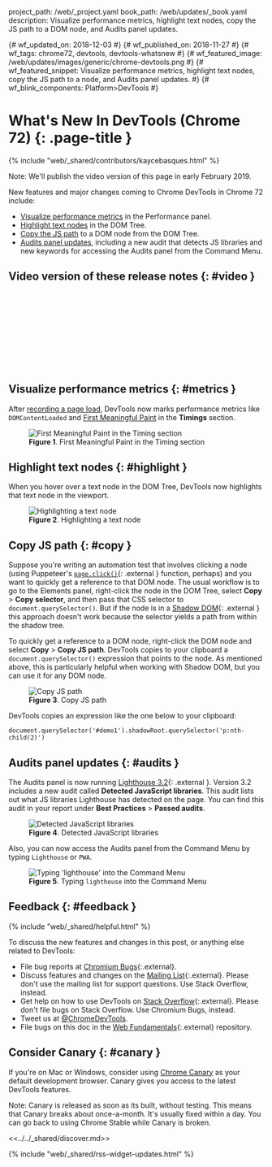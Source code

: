 project_path: /web/_project.yaml
book_path: /web/updates/_book.yaml
description: Visualize performance metrics, highlight text nodes, copy the JS path to a DOM node, and Audits panel updates.

{# wf_updated_on: 2018-12-03 #}
{# wf_published_on: 2018-11-27 #}
{# wf_tags: chrome72, devtools, devtools-whatsnew #}
{# wf_featured_image: /web/updates/images/generic/chrome-devtools.png #}
{# wf_featured_snippet: Visualize performance metrics, highlight text nodes, copy the JS path to a node, and Audits panel updates. #}
{# wf_blink_components: Platform>DevTools #}

# What's New In DevTools (Chrome 72) {: .page-title }

{% include "web/_shared/contributors/kaycebasques.html" %}

Note: We'll publish the video version of this page in early February 2019.

New features and major changes coming to Chrome DevTools in Chrome 72 include:

* [Visualize performance metrics](#metrics) in the Performance panel.
* [Highlight text nodes](#highlight) in the DOM Tree.
* [Copy the JS path](#copy) to a DOM node from the DOM Tree.
* [Audits panel updates](#audits), including a new audit that detects JS libraries and new
  keywords for accessing the Audits panel from the Command Menu.
  
## Video version of these release notes {: #video }

<div class="video-wrapper-full-width">
  <iframe class="devsite-embedded-youtube-video" data-video-id="XVJxlEdB230"
          data-autohide="1" data-showinfo="0" frameborder="0" allowfullscreen>
  </iframe>
</div>

## Visualize performance metrics {: #metrics }

[FMP]: /web/fundamentals/performance/user-centric-performance-metrics#first_meaningful_paint_and_hero_element_timing

After [recording a page load](/web/tools/chrome-devtools/speed/get-started), DevTools now
marks performance metrics like `DOMContentLoaded` and [First Meaningful Paint][FMP] in the **Timings** section.

<figure>
  <img src="/web/updates/images/2018/11/metrics.png"
       alt="First Meaningful Paint in the Timing section"/>
  <figcaption>
    <b>Figure 1</b>. First Meaningful Paint in the Timing section
  </figcaption>
</figure>

## Highlight text nodes {: #highlight }

When you hover over a text node in the DOM Tree, DevTools now highlights that text node
in the viewport.

<figure>
  <img src="/web/updates/images/2018/11/text.png"
       alt="Highlighting a text node"/>
  <figcaption>
    <b>Figure 2</b>. Highlighting a text node
  </figcaption>
</figure>

## Copy JS path {: #copy }

[click]: https://pptr.dev/#?product=Puppeteer&version=v1.9.0&show=api-pageclickselector-options
[shadow]: /web/fundamentals/web-components/shadowdom

Suppose you're writing an automation test that involves clicking a node (using Puppeteer's
[`page.click()`][click]{: .external } function, perhaps) and you want to quickly get a reference
to that DOM node. The usual workflow is to go to the Elements panel, right-click the node in the
DOM Tree, select **Copy** > **Copy selector**, and then pass that CSS selector to
`document.querySelector()`. But if the node is in a [Shadow DOM][shadow]{: .external }
this approach doesn't work because the selector yields a path from within the shadow tree.

To quickly get a reference to a DOM node, right-click the DOM node and select
**Copy** > **Copy JS path**. DevTools copies to your clipboard a `document.querySelector()`
expression that points to the node. As mentioned above, this is particularly helpful when
working with Shadow DOM, but you can use it for any DOM node.

<figure>
  <img src="/web/updates/images/2018/11/copyjs.png"
       alt="Copy JS path"/>
  <figcaption>
    <b>Figure 3</b>. Copy JS path
  </figcaption>
</figure>

DevTools copies an expression like the one below to your clipboard:

    document.querySelector('#demo1').shadowRoot.querySelector('p:nth-child(2)')

## Audits panel updates {: #audits }

[lighthouse]: https://github.com/GoogleChrome/lighthouse/releases/tag/v3.2.0

The Audits panel is now running [Lighthouse 3.2][lighthouse]{: .external }. Version
3.2 includes a new audit called **Detected JavaScript libraries**. This audit
lists out what JS libraries Lighthouse has detected on the page. You can find this audit
in your report under **Best Practices** > **Passed audits**.

<figure>
  <img src="/web/updates/images/2018/11/libs.png"
       alt="Detected JavaScript libraries"/>
  <figcaption>
    <b>Figure 4</b>. Detected JavaScript libraries
  </figcaption>
</figure>

Also, you can now access the Audits panel from the Command Menu by typing `Lighthouse` or `PWA`.

<figure>
  <img src="/web/updates/images/2018/11/lighthouse.png"
       alt="Typing 'lighthouse' into the Command Menu"/>
  <figcaption>
    <b>Figure 5</b>. Typing <code>lighthouse</code> into the Command Menu
  </figcaption>
</figure>

## Feedback {: #feedback }

[ML]: https://groups.google.com/forum/#!forum/google-chrome-developer-tools
[WF]: https://github.com/google/webfundamentals/issues/new
[SO]: https://stackoverflow.com/questions/tagged/google-chrome-devtools

{% include "web/_shared/helpful.html" %}

To discuss the new features and changes in this post, or anything else related to DevTools:

* File bug reports at [Chromium Bugs](https://crbug.com){:.external}.
* Discuss features and changes on the [Mailing List][ML]{:.external}. Please don't use the mailing
  list for support questions. Use Stack Overflow, instead.
* Get help on how to use DevTools on [Stack Overflow][SO]{:.external}. Please don't file bugs
  on Stack Overflow. Use Chromium Bugs, instead.
* Tweet us at [@ChromeDevTools](https://twitter.com/chromedevtools).
* File bugs on this doc in the [Web Fundamentals][WF]{:.external} repository.

## Consider Canary {: #canary }

[canary]: https://www.google.com/chrome/browser/canary.html

If you're on Mac or Windows, consider using [Chrome Canary][canary] as your default
development browser. Canary gives you access to the latest DevTools features.

Note: Canary is released as soon as its built, without testing. This means that Canary
breaks about once-a-month. It's usually fixed within a day. You can go back to using Chrome
Stable while Canary is broken.

<<../../_shared/discover.md>>

{% include "web/_shared/rss-widget-updates.html" %}
